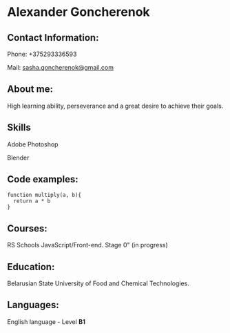 
# Alexander Goncherenok

## Contact Information:

Phone: +375293336593

Mail: sasha.goncherenok@gmail.com

## About me:

High learning ability, perseverance and a great desire to achieve their goals.

## Skills

Adobe Photoshop

Blender

## Code examples:

```
function multiply(a, b){
  return a * b
}
```

## Courses:

RS Schools JavaScript/Front-end. Stage 0" (in progress)

## Education:

Belarusian State University of Food and Chemical Technologies.

## Languages:

English language - Level **B1**
